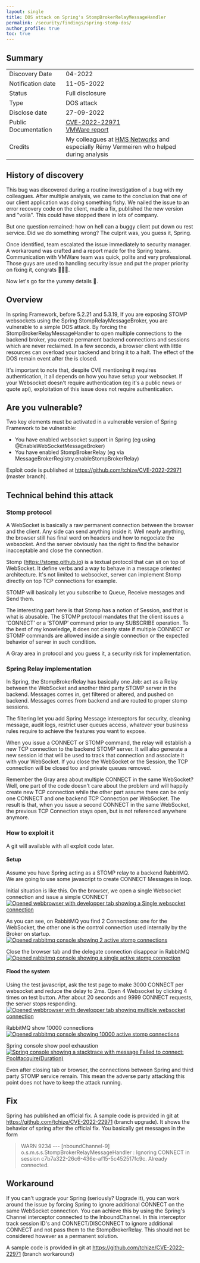 ```yaml
---
layout: single
title: DOS attack on Spring's StompBrokerRelayMessageHandler
permalink: /security/findings/spring-stomp-dos/
author_profile: true
toc: true
---
```


## Summary
 
 |       |    |
 | --------------|------------|
 | Discovery Date | 04-2022 | 
 | Notification date | 11-05-2022 |
 | Status | Full disclosure | 
 | Type | DOS attack | 
 | Disclose date | 27-09-2022 |
 | Public Documentation | [CVE-2022-22971](https://cve.mitre.org/cgi-bin/cvename.cgi?name=CVE-2022-22971) <br> [VMWare report](https://tanzu.vmware.com/security/cve-2022-22971)| 
 | Credits | My colleagues at [HMS Networks](https://www.hms.se) and especially Rémy Vermeiren who helped during analysis |
 

## History of discovery

This bug was discovered during a routine investigation of a bug with my colleagues.
After multiple analysis, we came to the conclusion that one of our client application was 
doing something fishy. We nailed the issue to an error recovery code on the client,
 made a fix, published the new version and "voilà". This could have stopped there
 in lots of company.

But one question remained: how on hell can a buggy client put down ou rest service. Did
we do something wrong? The culprit was, you guess it, Spring.

Once identified, team escalated the issue immediately to security manager. 
A workaround was crafted and a report made for the Spring teams. 
Communication with VMWare team was quick, polite and very
professional. Those guys are used to handling security issue and put the proper 
priority on fixing it, congrats 👏👏👏.

Now let's go for the yummy details 🔩.

## Overview

In spring Framework, before 5.2.21 and 5.3.19, If you are exposing STOMP websockets using the Spring StompRelayMessageBroker,
you are vulnerable to a simple DOS attack. By forcing the StompBrokerRelayMessageHandler to open multiple connections to the backend
broker, you create permanent backend connections and sessions which are never reclaimed. In a few seconds,
a browser client with little resources can overload your backend and bring it to a halt. 
The effect of the DOS remain event after the is closed.  

It's important to note that, despite CVE mentioning it requires authentication, it all depends on how you have setup your websocket.
If your Websocket doesn't require authentication (eg it's a public news or quote api), 
exploitation of this issue does not require authentication.


## Are you vulnerable?

Two key elements must be activated in a vulnerable version of Spring Framework to be vulnerable:

* You have enabled websocket support in Spring (eg using @EnableWebSocketMessageBroker)
* You have enabled StompBrokerRelay (eg via MessageBrokerRegistry.enableStompBrokerRelay)

Exploit code is published at https://github.com/tchize/CVE-2022-22971 (master branch).

## Technical behind this attack

### Stomp protocol

A WebSocket is basically a raw permanent connection between the browser and the client. Any side can send anything inside it.
Well nearly anything, the browser still has final word on headers and how to negociate the websocket. And the server
obviously has the right to find the behavior inacceptable and close the connection.

Stomp (https://stomp.github.io) is a textual protocol that can sit on top of WebSocket. It define verbs and a way to behave in a message
oriented architecture. It's not limited to websocket, server can implement Stomp directly on top TCP connections for example.

STOMP will basically let you subscribe to Queue, Receive messages and Send them.

The interesting part here is that Stomp has a notion of Session, and that is what is abusable. 
The STOMP protocol mandates that the client issues a ‘CONNECT’ or a ‘STOMP’ command prior to any SUBSCRIBE operation.
To the best of my knowledge, it does not clearly state if multiple CONNECT or STOMP commands are allowed 
inside a single connection or the expected behavior of server in such condition.

A Gray area in protocol and you guess it, a security risk for implementation.

### Spring Relay implementation

In Spring, the StompBrokerRelay has basically one Job: act as a Relay between the WebSocket and another third party STOMP
server in the backend. Messages comes in, get filtered or altered, and pushed on backend. Messages comes from backend and are 
routed to proper stomp sessions. 

The filtering let you add Spring Message interceptors for security, cleaning message, audit logs, 
restrict user queues access, whatever your business rules require to achieve the features you want to expose.

When you issue a CONNECT or STOMP command, the relay will establish a new TCP connection to the backend STOMP server.
It will also generate a new session id that will be used to track that connection and associate it with your WebSocket. 
If you close the WebSocket or the Session, the TCP connection will be closed too and private queues removed.

Remember the Gray area about multiple CONNECT in the same WebSocket? Well, one part of the code doesn't care about the
problem and will happily create new TCP connection while the other part assume there can be only one CONNECT and one backend
TCP Connection per WebSocket. The result is that, when you issue a second CONNECT in the same WebSocket, the previous
TCP Connection stays open, but is not referenced anywhere anymore. 

### How to exploit it

A git will available with all exploit code later.

#### Setup

Assume you have Spring acting as a STOMP relay to a backend RabbitMQ. We are going
to use some javascript to create CONNECT Messages in loop. 

Initial situation is like this. On the browser, we open a single Websocket connection and issue a simple CONNECT
[![Opened webbrowser with developper tab showing a Single websocket connection](/assets/images/stomp-dos/initial-1.png)](/assets/images/stomp-dos/initial-1.png)

As you can see, on RabbitMQ you find 2 Connections: one for the WebSocket, the other one is the control
connection used internally by the Broker on startup.
[![Opened rabbitmq console showing 2 active stomp connections](/assets/images/stomp-dos/initial-2.png)](/assets/images/stomp-dos/initial-2.png)

Close the browser tab and the delegate connection disappear in RabbitMQ
[![Opened rabbitmq console showing a single active stomp connection](/assets/images/stomp-dos/initial-3.png)](/assets/images/stomp-dos/initial-3.png)


#### Flood the system

Using the test javascript, ask the test page to make 3000 CONNECT per websocket 
and reduce the delay to 2ms. Open 4 Websocket by clicking 4 times on test button. 
After about 20 seconds and 9999 CONNECT requests, the server stops responding.
[![Opened webbrowser with developper tab showing multiple websocket connection](/assets/images/stomp-dos/spam-websocket.png)](/assets/images/stomp-dos/spam-websocket.png)

RabbitMQ show 10000 connections
[![Opened rabbitmq console showing 10000 active stomp connections](/assets/images/stomp-dos/rabbitmq-full.png)](/assets/images/stomp-dos/rabbitmq-full.png)

Spring console show pool exhaustion
[![Spring console showing a stacktrace with message Failed to connect: Pool#acquire(Duration)](/assets/images/stomp-dos/spring-stacktrace.png)](/assets/images/stomp-dos/spring-stacktrace.png)

Even after closing tab or browser, the connections between Spring and third party STOMP
service remain. This mean the adverse party attacking this point does not have to keep
the attack running. 

## Fix

Spring has published an official fix. 
A sample code is provided in git at https://github.com/tchize/CVE-2022-22971  (branch upgrade). 
It shows the behavior of spring after the official fix.
You basically get messages in the form

> WARN 9234 --- [nboundChannel-9] o.s.m.s.s.StompBrokerRelayMessageHandler : Ignoring CONNECT in session c7b7a322-26c6-436e-af15-5c452517fc9c. Already connected.
>
## Workaround

If you can't upgrade your Spring (seriously? Upgrade it), you can work around the issue
by forcing Spring to ignore additional CONNECT on the same WebSocket connection.
You can achieve this by using the Spring's Channel interceptor connected to the InboundChannel.
In this interceptor track session ID's and CONNECT/DISCONNECT to ignore additional CONNECT and 
not pass them to the StompBrokerRelay. 
This should not be considered however as a permanent solution.

A sample code is provided in git at https://github.com/tchize/CVE-2022-22971  (branch workaround)

